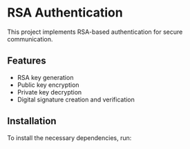 # RSA Authentication

This project implements RSA-based authentication for secure communication.

## Features

- RSA key generation
- Public key encryption
- Private key decryption
- Digital signature creation and verification

## Installation

To install the necessary dependencies, run:

